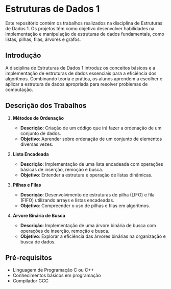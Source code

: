 # Estruturas de Dados 1

Este repositório contém os trabalhos realizados na disciplina de Estruturas de Dados 1. Os projetos têm como objetivo desenvolver habilidades na implementação e manipulação de estruturas de dados fundamentais, como listas, pilhas, filas, árvores e grafos.

## Introdução

A disciplina de Estruturas de Dados 1 introduz os conceitos básicos e a implementação de estruturas de dados essenciais para a eficiência dos algoritmos. Combinando teoria e prática, os alunos aprendem a escolher e aplicar a estrutura de dados apropriada para resolver problemas de computação.

## Descrição dos Trabalhos


1. **Métodos de Ordenação**
   - **Descrição**: Criação de um código que irá fazer a ordenação de um conjunto de dados.
   - **Objetivo**: Aprender sobre ordenação de um conjunto de elementos diversas vezes.
     
2. **Lista Encadeada**
   - **Descrição**: Implementação de uma lista encadeada com operações básicas de inserção, remoção e busca.
   - **Objetivo**: Entender a estrutura e operação de listas dinâmicas.

3. **Pilhas e Filas**
   - **Descrição**: Desenvolvimento de estruturas de pilha (LIFO) e fila (FIFO) utilizando arrays e listas encadeadas.
   - **Objetivo**: Compreender o uso de pilhas e filas em algoritmos.

4. **Árvore Binária de Busca**
   - **Descrição**: Implementação de uma árvore binária de busca com operações de inserção, remoção e busca.
   - **Objetivo**: Explorar a eficiência das árvores binárias na organização e busca de dados.


## Pré-requisitos

- Linguagem de Programação C ou C++
- Conhecimentos básicos em programação
- Compilador GCC
